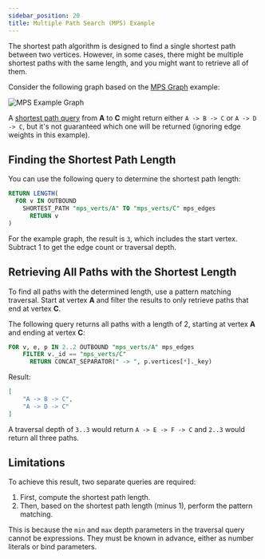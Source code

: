 ```yaml
---
sidebar_position: 20
title: Multiple Path Search (MPS) Example
---
```


The shortest path algorithm is designed to find a single shortest path between two vertices. However, in some cases, there might be multiple shortest paths with the same length, and you might want to retrieve all of them.

Consider the following graph based on the [MPS Graph](example-graphs#the-mps-graph) example:

![MPS Example Graph](/img/graphs/mps_graph.png)

A [shortest path query](../graph-queries/shortest-path) from **A** to **C** might return either `A -> B -> C` or `A -> D -> C`, but it's not guaranteed which one will be returned (ignoring edge weights in this example).

## Finding the Shortest Path Length

You can use the following query to determine the shortest path length:

```sql
RETURN LENGTH(
  FOR v IN OUTBOUND
    SHORTEST_PATH "mps_verts/A" TO "mps_verts/C" mps_edges
      RETURN v
)   
```

For the example graph, the result is `3`, which includes the start vertex. Subtract 1 to get the edge count or traversal depth.

## Retrieving All Paths with the Shortest Length

To find all paths with the determined length, use a pattern matching traversal. Start at vertex **A** and filter the results to only retrieve paths that end at vertex **C**.

The following query returns all paths with a length of 2, starting at vertex **A** and ending at vertex **C**:

```sql
FOR v, e, p IN 2..2 OUTBOUND "mps_verts/A" mps_edges
    FILTER v._id == "mps_verts/C"
      RETURN CONCAT_SEPARATOR(" -> ", p.vertices[*]._key)
```

Result:

```json
[
	"A -> B -> C",
	"A -> D -> C"
]
```

A traversal depth of `3..3` would return `A -> E -> F -> C` and `2..3` would return all three paths.

## Limitations

To achieve this result, two separate queries are required:

1. First, compute the shortest path length.
2. Then, based on the shortest path length (minus 1), perform the pattern matching.

This is because the `min` and `max` depth parameters in the traversal query cannot be expressions. They must be known in advance, either as number literals or bind parameters.
